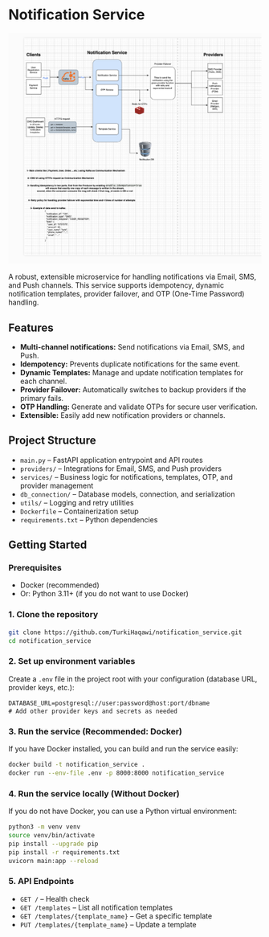 # Notification Service

![System Architecture](images/notification_service_design.png)

A robust, extensible microservice for handling notifications via Email, SMS, and Push channels. This service supports idempotency, dynamic notification templates, provider failover, and OTP (One-Time Password) handling.

## Features
- **Multi-channel notifications:** Send notifications via Email, SMS, and Push.
- **Idempotency:** Prevents duplicate notifications for the same event.
- **Dynamic Templates:** Manage and update notification templates for each channel.
- **Provider Failover:** Automatically switches to backup providers if the primary fails.
- **OTP Handling:** Generate and validate OTPs for secure user verification.
- **Extensible:** Easily add new notification providers or channels.

## Project Structure
- `main.py` – FastAPI application entrypoint and API routes
- `providers/` – Integrations for Email, SMS, and Push providers
- `services/` – Business logic for notifications, templates, OTP, and provider management
- `db_connection/` – Database models, connection, and serialization
- `utils/` – Logging and retry utilities
- `Dockerfile` – Containerization setup
- `requirements.txt` – Python dependencies

## Getting Started

### Prerequisites
- Docker (recommended)
- Or: Python 3.11+ (if you do not want to use Docker)

### 1. Clone the repository
```sh
git clone https://github.com/TurkiHaqawi/notification_service.git
cd notification_service
```

### 2. Set up environment variables
Create a `.env` file in the project root with your configuration (database URL, provider keys, etc.):
```
DATABASE_URL=postgresql://user:password@host:port/dbname
# Add other provider keys and secrets as needed
```

### 3. Run the service (Recommended: Docker)
If you have Docker installed, you can build and run the service easily:
```sh
docker build -t notification_service .
docker run --env-file .env -p 8000:8000 notification_service
```

### 4. Run the service locally (Without Docker)
If you do not have Docker, you can use a Python virtual environment:
```sh
python3 -m venv venv
source venv/bin/activate
pip install --upgrade pip
pip install -r requirements.txt
uvicorn main:app --reload
```

### 5. API Endpoints
- `GET /` – Health check
- `GET /templates` – List all notification templates
- `GET /templates/{template_name}` – Get a specific template
- `PUT /templates/{template_name}` – Update a template
